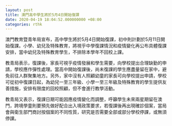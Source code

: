 ```yaml
---
layout: post
title: 澳門高中學生將於5月4日開始復課
date: 2020-04-19 18:04:52.000000000 +08:00
categories: rthk
---
```


澳門教育暨青年局宣布，高中學生將於5月4日開始復課，初中則計劃於5月11日開始復課。小學、幼兒及特殊教育，將視乎中學復課情況和疫情變化再公布具體復課安排，當中幼兒及特殊教育學生，不排除本學年不回校上課。

教青局表示，復課後，家長可視乎疫情發展和學生需要，向學校提出合理缺勤的申請，學校應作彈性處理。當高中開始復課後，尚未復課的學生應盡量留在家中，避免前往人群聚集地方。另外，家中沒有人照顧幼童的家長可向學校提出申請，學校可從初中復課日起，為幼兒一至三年級、小學一至三年級及特殊教育的學生提供友善措施，安排有限度的回校照顧，但不會進行教學活動。

教青局又表示，復課日期可能因應疫情變化而調整，呼籲學生未來兩星期留在澳門，跨境學童則要預先做好配合出入境政策要求，若復課後再出現確診個案，當局會與衛生部門商討按個案的不同性質，研究是否需要全部或部分學校停課，或無須停課。
